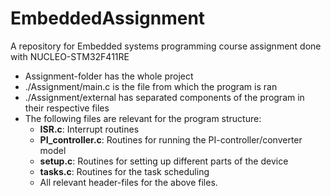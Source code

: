 # EmbeddedAssignment
A repository for Embedded systems programming course assignment done with NUCLEO-STM32F411RE

- Assignment-folder has the whole project
- ./Assignment/main.c is the file from which the program is ran
- ./Assignment/external has separated components of the program in their respective files
-  The following files are relevant for the program structure:
    - **ISR.c**: Interrupt routines
    - **PI_controller.c**: Routines for running the PI-controller/converter model
    - **setup.c**: Routines for setting up different parts of the device
    - **tasks.c**: Routines for the task scheduling
    - All relevant header-files for the above files.
